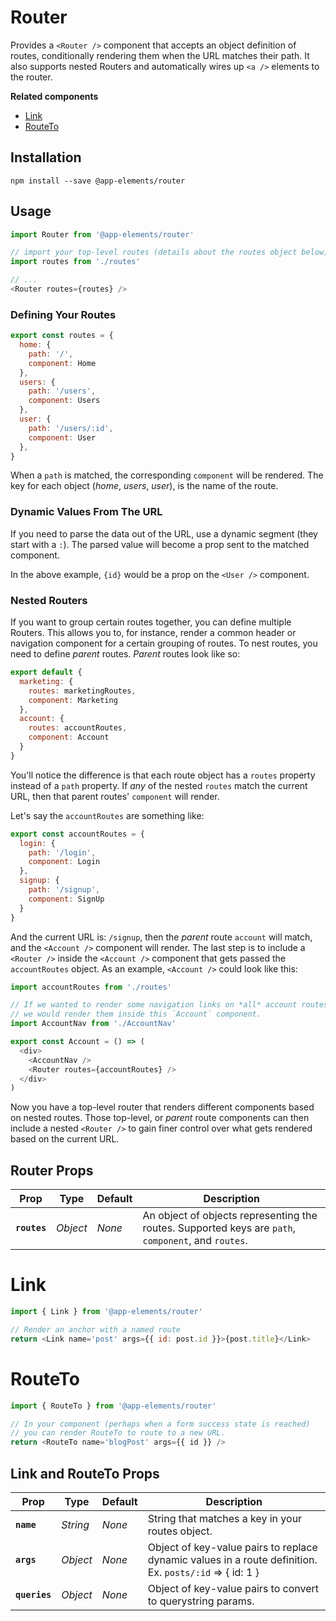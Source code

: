 # Router

Provides a `<Router />` component that accepts an object definition of routes, conditionally rendering them when the URL matches their path. It also supports nested Routers and automatically wires up `<a />` elements to the router.

**Related components**

- [Link](#link)
- [RouteTo](#routeto)

## Installation

`npm install --save @app-elements/router`

## Usage

```javascript
import Router from '@app-elements/router'

// import your top-level routes (details about the routes object below)
import routes from './routes'

// ...
<Router routes={routes} />
```

### Defining Your Routes

```javascript
export const routes = {
  home: {
    path: '/',
    component: Home
  },
  users: {
    path: '/users',
    component: Users
  },
  user: {
    path: '/users/:id',
    component: User
  },
}
```

When a `path` is matched, the corresponding `component` will be rendered. The key for each object (_home_, _users_, _user_), is the name of the route.

### Dynamic Values From The URL

If you need to parse the data out of the URL, use a dynamic segment (they start with a `:`). The parsed value will become a prop sent to the matched component.

In the above example, `{id}` would be a prop on the `<User />` component.

### Nested Routers

If you want to group certain routes together, you can define multiple Routers. This allows you to, for instance, render a common header or navigation component for a certain grouping of routes. To nest routes, you need to define _parent_ routes. _Parent_ routes look like so:

```javascript
export default {
  marketing: {
    routes: marketingRoutes,
    component: Marketing
  },
  account: {
    routes: accountRoutes,
    component: Account
  }
}
```

You'll notice the difference is that each route object has a `routes` property instead of a `path` property. If *any* of the nested `routes` match the current URL, then that parent routes' `component` will render.

Let's say the `accountRoutes` are something like:

```javascript
export const accountRoutes = {
  login: {
    path: '/login',
    component: Login
  },
  signup: {
    path: '/signup',
    component: SignUp
  }
}
```

And the current URL is: `/signup`, then the _parent_ route `account` will match, and the `<Account />` component will render. The last step is to include a `<Router />` inside the `<Account />` component that gets passed the `accountRoutes` object. As an example, `<Account />` could look like this:

```javascript
import accountRoutes from './routes'

// If we wanted to render some navigation links on *all* account routes,
// we would render them inside this `Account` component.
import AccountNav from './AccountNav'

export const Account = () => (
  <div>
    <AccountNav />
    <Router routes={accountRoutes} />
  </div>
)
```

Now you have a top-level router that renders different components based on nested routes. Those top-level, or _parent_ route components can then include a nested `<Router />` to gain finer control over what gets rendered based on the current URL.

## Router Props

| Prop              | Type        | Default  | Description         |
|-------------------|-------------|----------|---------------------|
| **`routes`**      | _Object_    | _None_   | An object of objects representing the routes. Supported keys are `path`, `component`, and `routes`.



# Link

```javascript
import { Link } from '@app-elements/router'

// Render an anchor with a named route
return <Link name='post' args={{ id: post.id }}>{post.title}</Link>
```


# RouteTo

```javascript
import { RouteTo } from '@app-elements/router'

// In your component (perhaps when a form success state is reached) 
// you can render RouteTo to route to a new URL.
return <RouteTo name='blogPost' args={{ id }} />
```

## Link and RouteTo Props

| Prop              | Type        | Default  | Description         |
|-------------------|-------------|----------|---------------------|
| **`name`**        | _String_    | _None_   | String that matches a key in your routes object.
| **`args`**        | _Object_    | _None_   | Object of key-value pairs to replace dynamic values in a route definition. Ex. `posts/:id` => { id: 1 }
| **`queries`**     | _Object_    | _None_   | Object of key-value pairs to convert to querystring params.
